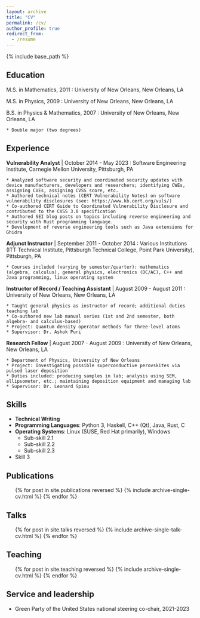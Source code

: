 ```yaml
---
layout: archive
title: "CV"
permalink: /cv/
author_profile: true
redirect_from:
  - /resume
---
```


{% include base_path %}

Education
---------

M.S. in Mathematics, 2011
:   University of New Orleans, New Orleans, LA

M.S. in Physics, 2009
:   University of New Orleans, New Orleans, LA

B.S. in Physics & Mathematics, 2007
:   University of New Orleans, New Orleans, LA

    * Double major (two degrees)

Experience
----------

**Vulnerability Analyst** | October 2014 - May 2023
:   Software Engineering Institute, Carnegie Mellon University, Pittsburgh, PA

    * Analyzed software security and coordinated security updates with device manufacturers, developers and researchers; identifying CWEs, assigning CVEs, assigning CVSS score, etc.
    * Authored technical notes (CERT Vulnerability Notes) on software vulnerability disclosures (see: https://www.kb.cert.org/vuls/)
    * Co-authored CERT Guide to Coordinated Vulnerability Disclosure and contributed to the CVSS 3.0 specification
    * Authored SEI blog posts on topics including reverse engineering and security with Rust programming language.
    * Development of reverse engineering tools such as Java extensions for Ghidra

**Adjunct Instructor** | September 2011 - October 2014
:   Various Institutions (ITT Technical Institute, Pittsburgh Technical College, Point Park University), Pittsburgh, PA

    * Courses included (varying by semester/quarter): mathematics (algebra, calculus), general physics, electronics (DC/AC), C++ and Java programming, linux operating system
    
**Instructor of Record / Teaching Assistant** | August 2009 - August 2011
:   University of New Orleans, New Orleans, LA

    * Taught general physics as instructor of record; additional duties teaching lab
    * Co-authored new lab manual series (1st and 2nd semester, both algebra- and calculus-based)
    * Project: Quantum density operator methods for three-level atoms
    * Supervisor: Dr. Ashok Puri
  
**Research Fellow** | August 2007 - August 2009
:   University of New Orleans, New Orleans, LA

    * Department of Physics, University of New Orleans
    * Project: Investigating possible superconductive perovskites via pulsed laser deposition
    * Duties included: producing samples in lab; analysis using SEM, ellipsometer, etc.; maintaining deposition equipment and managing lab
    * Supervisor: Dr. Leonard Spinu
  
  
Skills
------
* **Technical Writing**
* **Programming Languages**: Python 3, Haskell, C++ (Qt), Java, Rust, C
* **Operating Systems**: Linux (SUSE, Red Hat primarily), Windows
  * Sub-skill 2.1
  * Sub-skill 2.2
  * Sub-skill 2.3
* Skill 3

Publications
------------
  <ul>{% for post in site.publications reversed %}
    {% include archive-single-cv.html %}
  {% endfor %}</ul>
  
Talks
-----
  <ul>{% for post in site.talks reversed %}
    {% include archive-single-talk-cv.html %}
  {% endfor %}</ul>
  
Teaching
--------
  <ul>{% for post in site.teaching reversed %}
    {% include archive-single-cv.html %}
  {% endfor %}</ul>
  
Service and leadership
----------------------
* Green Party of the United States national steering co-chair, 2021-2023
